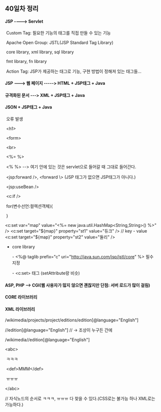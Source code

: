 ## 40일차 정리

#### JSP ----> Servlet 

​	Custom Tag: 필요한 기능의 태그를 직접 만들 수 있는 기능

​							Apache Open Group: JSTL(JSP Standard Tag Library)

​											core library, xml library, sql library

​											fmt library, fn library

​	Action Tag: JSP가 제공하는 태그로 기능, 구현 방법이 정해져 있는 태그들...

#### JSP ---> 웹 페이지 -----> HTML + JSP태그 + Java

#### 				규격화된 문서 ---> XML + JSP태그 + Java

#### 												JSON + JSP태그 + Java 

​		오류 발생

​		\<h1>

​		<form\>

​		<br\>

​		<%=   %>

​		<%      %> --> 여기 안에 있는 것은 servlet으로 들어갈 때 그대로 들어간다.

​		<jsp:forward    />, <forward    \\> (JSP 태그가 없으면 JSP태그가 아니다.)

​		<jsp:useBean   />

​		<c:if />

​		for(변수선언:컬렉션객체){



​		}



<c:set var="map" value="<%= new java.util.HashMap<String,String>() %>" />
<c:set target="${map}"  property="st1" value="듀크" /> // key - value 
<c:set target="${map}"  property="st2" value="둘리" />



- core library

  \- <%@ taglib prefix="c" uri="http://java.sun.com/jsp/jstl/core" %> 필수 지정

  \- \<c:set> 태그 (setAttribute랑 비슷)

   

  

#### ASP, PHP --> CGI(웹 사용자가 많지 않으면 괜찮지만 단점: 서버 로드가 많이 걸림)



#### CORE 라이브러리

#### XML 라이브러리

/wikimedia/projects/project/editions/edition[@language="English"]

//edition[@language="English"] // -> 조상이 누구든 간에

/wikimedia//edition[@language="English"]

\<abc>

​	ㅋㅋㅋ

​	\<def>MMM\</def>

​	ㅠㅠㅠ

\</abc>

// 자식노드의 순서로 ㅋㅋㅋ, ㅠㅠㅠ 다 찾을 수 있다.(CSS로는 불가능 하나 XML로는 가능하다.)